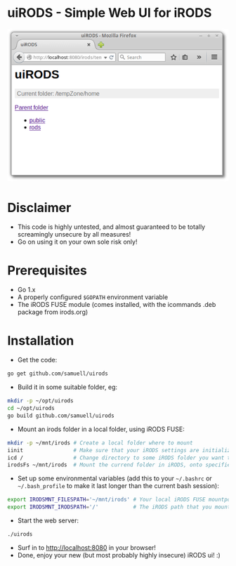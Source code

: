 uiRODS - Simple Web UI for iRODS
====

![uiRODS Screenshot](uirods_screenshot.png?raw=true)

# Disclaimer
* This code is highly untested, and almost guaranteed to be totally screamingly unsecure by all measures!
* Go on using it on your own sole risk only!

# Prerequisites

* Go 1.x
* A properly configured ```$GOPATH``` environment variable
* The iRODS FUSE module (comes installed, with the icommands .deb package from irods.org)

# Installation

* Get the code: 
````bash
go get github.com/samuell/uirods
````
* Build it in some suitable folder, eg: 
````bash
mkdir -p ~/opt/uirods
cd ~/opt/uirods
go build github.com/samuell/uirods
````
* Mount an irods folder in a local folder, using iRODS FUSE:
````bash
mkdir -p ~/mnt/irods # Create a local folder where to mount
iinit                # Make sure that your iRODS settings are initialized
icd /                # Change directory to some iRODS folder you want to mount
irodsFs ~/mnt/irods  # Mount the currend folder in iRODS, onto specified folder
````
* Set up some environmental variables (add this to your ```~/.bashrc``` or ```~/.bash_profile``` to make it last longer than the current bash session):
````bash
export IRODSMNT_FILESPATH='~/mnt/irods' # Your local iRODS FUSE mountpoint
export IRODSMNT_IRODSPATH='/'           # The iRODS path that you mounted
````
* Start the web server:
````bash
./uirods
````
* Surf in to [http://localhost:8080](http://localhost:8080) in your browser!
* Done, enjoy your new (but most probably highly insecure) iRODS ui! :)
